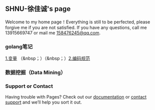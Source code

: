 ## SHNU-徐佳诚's page

Welcome to my home page！Everything is still to be perfected, please forgive me if you are not satisfied. If you have any questions, call me 13915669747 or mail me 158476245@qq.com.


### golang笔记
[1.变量](./变量.md)  （&nbsp；）（&nbsp；）[2.编码规范](./编码规范.md)




### 数据挖掘（Data Mining）


### Support or Contact

Having trouble with Pages? Check out our [documentation](https://docs.github.com/categories/github-pages-basics/) or [contact support](https://support.github.com/contact) and we’ll help you sort it out.
